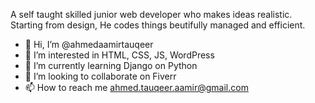 A self taught skilled junior web developer who makes ideas realistic. Starting from design, He codes things beutifully managed and efficient.


- 👋 Hi, I’m @ahmedaamirtauqeer
- 👀 I’m interested in HTML, CSS, JS, WordPress
- 🌱 I’m currently learning Django on Python
- 💞️ I’m looking to collaborate on Fiverr
- 📫 How to reach me ahmed.tauqeer.aamir@gmail.com

<!---
ahmedaamirtauqeer/ahmedaamirtauqeer is a ✨ special ✨ repository because its `README.md` (this file) appears on your GitHub profile.
You can click the Preview link to take a look at your changes.
--->
